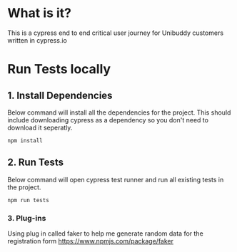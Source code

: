 # What is it?

This is a cypress end to end critical user journey for Unibuddy customers written in cypress.io


# Run Tests locally
## 1. Install Dependencies

Below command will install all the dependencies for the project.
This should include downloading cypress as a dependency so you don't need to download it seperatly. 

``npm install``

## 2. Run Tests
Below command will open cypress test runner and run all existing tests in the project.

``npm run tests``

### 3. Plug-ins
Using plug in called faker to help me generate random data for the registration form 
https://www.npmjs.com/package/faker